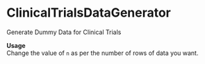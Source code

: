 # ClinicalTrialsDataGenerator
Generate Dummy Data for Clinical Trials  

**Usage**  
Change the value of `n` as per the number of rows of data you want.  
